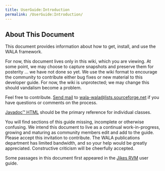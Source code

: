 ```yaml
---
title: UserGuide:Introduction
permalink: /UserGuide:Introduction/
---
```


About This Document
-------------------

This document provides information about how to get, install, and use
the WALA framework.

For now, this document lives only in this wiki, which you are viewing.
At some point, we may choose to capture snapshots and preserve them for
posterity ... we have not done so yet. We use the wiki format to
encourage the community to contribute either bug fixes or new material
to this developer guide. For now, the wiki is unprotected; we may change
this should vandalism become a problem.

Feel free to contribute. [Send
mail](mailto:wala-wala@lists.sourceforge.net) to
[wala-wala@lists.sourceforge.net](http://sourceforge.net/mail/?group_id=176742)
if you have questions or comments on the process.

[Javadoc™ HTML](http://wala.sourceforge.net/javadocs) should be the
primary reference for individual classes.

You will find sections of this guide missing, incomplete or otherwise
confusing. We intend this document to live as a continual
work-in-progress, growing and maturing as community members edit and add
to the guide. Please accept this invitation to contribute. The WALA
publications department has limited bandwidth, and so your help would be
greatly appreciated. Constructive criticism will be cheerfully accepted.

Some passages in this document first appeared in the [Jikes
RVM](/jikesrvm.sourceforge.net "wikilink") user guide.